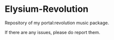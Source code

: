 # Elysium-Revolution
Repository of my portal:revolution music package.

If there are any issues, please do report them.
